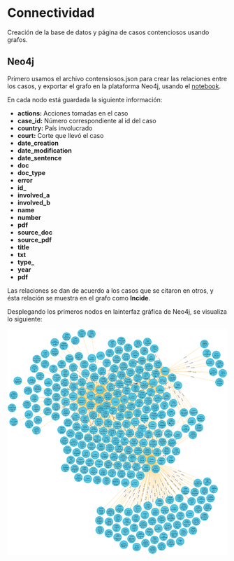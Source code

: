 # Connectividad
Creación de la base de datos y página de casos contenciosos usando grafos.

## Neo4j
Primero usamos el archivo contensiosos.json para crear las relaciones entre los casos, y exportar el grafo en la plataforma Neo4j, usando el [notebook](https://github.com/CharlesAG/Connectividad/blob/main/Creaci%C3%B3n%20de%20base%20de%20datos%20con%20Py2neo%20(Neo4j%20for%20Python).ipynb).

En cada nodo está guardada la siguiente información:
* **actions:** Acciones tomadas en el caso
* **case_id:** Número correspondiente al id del caso
* **country:** País involucrado 
* **court:** Corte que llevó el caso
* **date_creation**
* **date_modification**
* **date_sentence**
* **doc**
* **doc_type**
* **error**
* **id_**
* **involved_a**
* **involved_b**
* **name**
* **number**
* **pdf**
* **source_doc**
* **source_pdf**
* **title**
* **txt**
* **type_**
* **year**
* **pdf**

Las relaciones se dan de acuerdo a los casos que se citaron en otros, y ésta relación se muestra en el grafo como **Incide**.

Desplegando los primeros nodos en lainterfaz gráfica de Neo4j, se visualiza lo siguiente:

![Image of graph database](https://github.com/CharlesAG/Connectividad/blob/main/images/graph1.png)
